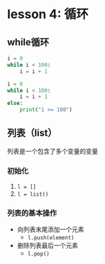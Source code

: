 # lesson 4: 循环

## while循环

```python
i = 0
while i < 100:
    i = i + 1
```

```python
i = 0
while i < 100:
    i = i + 1
else:
    print("i >= 100")
```

## 列表（list）

列表是一个包含了多个变量的变量

### 初始化

1. `l = []`
2. `l = list()`

### 列表的基本操作

- 向列表末尾添加一个元素
  - `l.push(element)`
- 删除列表最后一个元素
  - `l.pop()`


